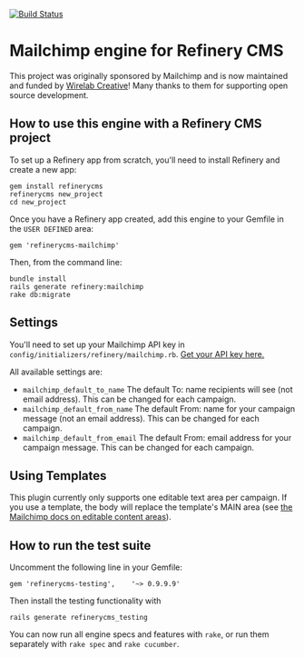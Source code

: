 [![Build Status](https://secure.travis-ci.org/Wirelab/refinerycms-mailchimp.png?branch=feature/2.0.0)](http://travis-ci.org/Wirelab/refinerycms-mailchimp)

# Mailchimp engine for Refinery CMS

This project was originally sponsored by Mailchimp and is now maintained and funded by [Wirelab Creative](http://www.wirelab.nl)!  Many thanks to them for supporting open source development.

## How to use this engine with a Refinery CMS project

To set up a Refinery app from scratch, you'll need to install Refinery and create a new app:

    gem install refinerycms
    refinerycms new_project
    cd new_project

Once you have a Refinery app created, add this engine to your Gemfile in the `USER DEFINED` area:

    gem 'refinerycms-mailchimp'

Then, from the command line:

    bundle install
    rails generate refinery:mailchimp
    rake db:migrate

## Settings

You'll need to set up your Mailchimp API key in `config/initializers/refinery/mailchimp.rb`. [Get your API key here.](https://admin.mailchimp.com/account/api-key-popup)

All available settings are:

* `mailchimp_default_to_name`  The default To: name recipients will see (not email address). This can be changed for each campaign.
* `mailchimp_default_from_name`  The default From: name for your campaign message (not an email address). This can be changed for each campaign.
* `mailchimp_default_from_email`  The default From: email address for your campaign message. This can be changed for each campaign.

## Using Templates

This plugin currently only supports one editable text area per campaign.  If you use a template, the body will replace the template's MAIN area (see [the Mailchimp docs on editable content areas](http://kb.mailchimp.com/article/template-language-creating-editable-content-areas)).

## How to run the test suite

Uncomment the following line in your Gemfile:

    gem 'refinerycms-testing',    '~> 0.9.9.9'

Then install the testing functionality with

    rails generate refinerycms_testing

You can now run all engine specs and features with `rake`, or run them separately with `rake spec` and `rake cucumber`.
